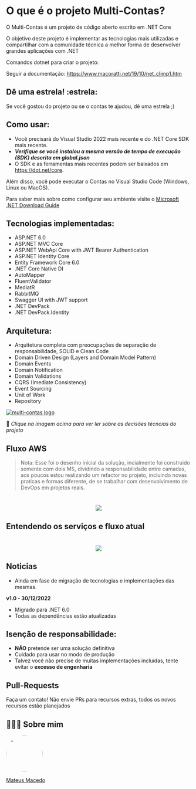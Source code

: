O que é o projeto Multi-Contas?
=====================
O Multi-Contas é um projeto de código aberto escrito em .NET Core

O objetivo deste projeto é implementar as tecnologias mais utilizadas e compartilhar com a comunidade técnica a melhor forma de desenvolver grandes aplicações com .NET

Comandos dotnet para criar o projeto:

Seguir a documentação: https://www.macoratti.net/19/10/net_climp1.htm

## Dê uma estrela! :estrela:
Se você gostou do projeto ou se o contas te ajudou, dê uma estrela ;)

## Como usar:
- Você precisará do Visual Studio 2022 mais recente e do .NET Core SDK mais recente.
- ***Verifique se você instalou a mesma versão de tempo de execução (SDK) descrita em global.json***
- O SDK e as ferramentas mais recentes podem ser baixados em https://dot.net/core.

Além disso, você pode executar o Contas no Visual Studio Code (Windows, Linux ou MacOS).

Para saber mais sobre como configurar seu ambiente visite o [Microsoft .NET Download Guide](https://www.microsoft.com/net/download)

## Tecnologias implementadas:

- ASP.NET 6.0
 - ASP.NET MVC Core
 - ASP.NET WebApi Core with JWT Bearer Authentication
 - ASP.NET Identity Core
- Entity Framework Core 6.0
- .NET Core Native DI
- AutoMapper
- FluentValidator
- MediatR
- RabbitMQ
- Swagger UI with JWT support
- .NET DevPack
- .NET DevPack.Identity

## Arquitetura:

- Arquitetura completa com preocupações de separação de responsabilidade, SOLID e Clean Code
- Domain Driven Design (Layers and Domain Model Pattern)
- Domain Events
- Domain Notification
- Domain Validations
- CQRS (Imediate Consistency)
- Event Sourcing
- Unit of Work
- Repository

<a href="https://github.com/users/MateusMaceedo/projects/1/views/1">
   <img src="" alt="multi-contas logo" title="multiContasContainers" align="center" />
</a>

 🚨 *Clique na imagem acima para ver ler sobre as decisões técncias do projeto*

## Fluxo AWS
>Nota: Esse foi o desenho inicial da solução, incialmente foi construido somente com dois MS, dividindo a responsabilidade entre camadas, aos poucos estou realizando um refactor no projeto, incluindo novas praticas e formas diferente, de se trabalhar com desenvolvimento de DevOps em projetos reais.
<h1 align="center">
  <img src="https://github.com/MateusMaceedo/Impulsionatech-Gerenciador-Contas/blob/feature/MigracaoDotnet6/img/Fluxo%20contas%20bancarias.drawio.png?raw=true">
</h1>

## Entendendo os serviços e fluxo atual
<h1 align="center">
  <img src="https://github.com/MateusMaceedo/Impulsionatech-Gerenciador-Contas/blob/feature/MigracaoDotnet6/img/Fluxo%20Multi%20Contas.drawio.png?raw=true">
</h1>

## Noticias
- Ainda em fase de migração de tecnologias e implementações das mesmas.

**v1.0 - 30/12/2022**
- Migrado para .NET 6.0
- Todas as dependências estão atualizadas

## Isenção de responsabilidade:
- **NÃO** pretende ser uma solução definitiva
- Cuidado para usar no modo de produção
- Talvez você não precise de muitas implementações incluídas, tente evitar o **excesso de engenharia**

## Pull-Requests
Faça um contato! Não envie PRs para recursos extras, todos os novos recursos estão planejados

## 👨🏻‍🚀 Sobre mim
<a href="https://www.linkedin.com/in/mateus-macedo-937a32163/">
 <img style="border-radius:50%" width="100px; "src="https://avatars.githubusercontent.com/u/63172367?s=460&u=11fd26ea8a7f5663d7707d7ef254e4f8bfca1b05&v=4"/>
 <p>Mateus Macedo</p>
</a>
